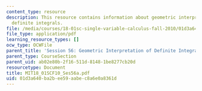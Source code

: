 ```yaml
---
content_type: resource
description: This resource contains information about geometric interpretation of
  definite integrals.
file: /media/courses/18-01sc-single-variable-calculus-fall-2010/01d3a640ba2bee59aabec8a6e0a8361d_MIT18_01SCF10_Ses56a.pdf
file_type: application/pdf
learning_resource_types: []
ocw_type: OCWFile
parent_title: 'Session 56: Geometric Interpretation of Definite Integrals'
parent_type: CourseSection
parent_uid: ab02e80b-2f16-511d-8148-1be8277cb20d
resourcetype: Document
title: MIT18_01SCF10_Ses56a.pdf
uid: 01d3a640-ba2b-ee59-aabe-c8a6e0a8361d
---
```

